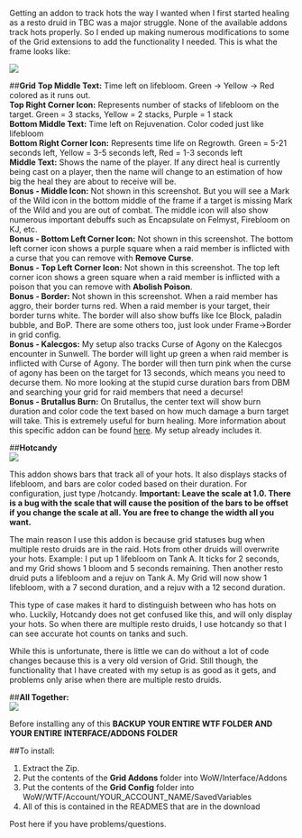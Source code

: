 Getting an addon to track hots the way I wanted when I first started healing as a resto druid in TBC was a major struggle. None of the available addons track hots properly. So I ended up making numerous modifications to some of the Grid extensions to add the functionality I needed. This is what the frame looks like:

![](http://puu.sh/mrxaH/f2ecc2d2e2.png)

##**Grid**
**Top Middle Text:** Time left on lifebloom. Green -> Yellow -> Red colored as it runs out.  
**Top Right Corner Icon:** Represents number of stacks of lifebloom on the target. Green = 3 stacks, Yellow = 2 stacks, Purple = 1 stack  
**Bottom Middle Text:** Time left on Rejuvenation. Color coded just like lifebloom  
**Bottom Right Corner Icon:** Represents time life on Regrowth. Green = 5-21 seconds left, Yellow = 3-5 seconds left, Red = 1-3 seconds left  
**Middle Text:** Shows the name of the player. If any direct heal is currently being cast on a player, then the name will change to an estimation of how big the heal they are about to receive will be.  
**Bonus - Middle Icon:** Not shown in this screenshot. But you will see a Mark of the Wild icon in the bottom middle of the frame if a target is missing Mark of the Wild and you are out of combat. The middle icon will also show numerous important debuffs such as Encapsulate on Felmyst, Firebloom on KJ, etc.  
**Bonus - Bottom Left Corner Icon:** Not shown in this screenshot. The bottom left corner icon shows a purple square when a raid member is inflicted with a curse that you can remove with **Remove Curse**.  
**Bonus - Top Left Corner Icon:** Not shown in this screenshot. The top left corner icon shows a green square when a raid member is inflicted with a poison that you can remove with **Abolish Poison**.  
**Bonus - Border:** Not shown in this screenshot. When a raid member has aggro, their border turns red. When a raid member is your target, their border turns white. The border will also show buffs like Ice Block, paladin bubble, and BoP. There are some others too, just look under Frame->Border in grid config.  
**Bonus - Kalecgos:** My setup also tracks Curse of Agony on the Kalecgos encounter in Sunwell. The border will light up green a when raid member is inflicted with Curse of Agony. The border will then turn pink when the curse of agony has been on the target for 13 seconds, which means you need to decurse them. No more looking at the stupid curse duration bars from DBM and searching your grid for raid members that need a decurse!  
**Bonus - Brutallus Burn:** On Brutallus, the center text will show burn duration and color code the text based on how much damage a burn target will take. This is extremely useful for burn healing. More information about this specific addon can be found [here](http://www.wowinterface.com/downloads/info10006-GridStatusBurn.html). My setup already includes it.  

##**Hotcandy**  
![](https://i.imgur.com/H3e3wEG.png)  

This addon shows bars that track all of your hots. It also displays stacks of lifebloom, and bars are color coded based on their duration. For configuration, just type /hotcandy. **Important: Leave the scale at 1.0. There is a bug with the scale that will cause the position of the bars to be offset if you change the scale at all. You are free to change the width all you want.**  

The main reason I use this addon is because grid statuses bug when multiple resto druids are in the raid. Hots from other druids will overwrite your hots. Example: I put up 1 lifebloom on Tank A. It ticks for 2 seconds, and my Grid shows 1 bloom and 5 seconds remaining. Then another resto druid puts a lifebloom and a rejuv on Tank A. My Grid will now show 1 lifebloom, with a 7 second duration, and a rejuv with a 12 second duration.  

This type of case makes it hard to distinguish between who has hots on who. Luckily, Hotcandy does not get confused like this, and will only display your hots. So when there are multiple resto druids, I use hotcandy so that I can see accurate hot counts on tanks and such.  

While this is unfortunate, there is little we can do without a lot of code changes because this is a very old version of Grid. Still though, the functionality that I have created with my setup is as good as it gets, and problems only arise when there are multiple resto druids.  

##**All Together:**  
![](https://i.imgur.com/yPWVpLV.png)

Before installing any of this **BACKUP YOUR ENTIRE WTF FOLDER AND YOUR ENTIRE INTERFACE/ADDONS FOLDER**  

##To install:  
1. Extract the Zip.  
2. Put the contents of the **Grid Addons** folder into WoW/Interface/Addons  
3. Put the contents of the **Grid Config** folder into WoW/WTF/Account/YOUR_ACCOUNT_NAME/SavedVariables  
4. All of this is contained in the READMES that are in the download  
  
Post here if you have problems/questions.  
